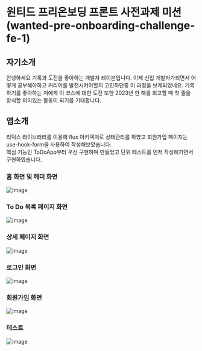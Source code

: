 # 원티드 프리온보딩 프론트 사전과제 미션(wanted-pre-onboarding-challenge-fe-1)

## 자기소개
 안녕하세요 기록과 도전을 좋아하는 개발자 레이븐입니다.
 이제 신입 개발자가되면서 어떻게 공부해야하고 커리어를 발전시켜야할지 고민하던중 이 과정을 보게되었네요.
 기록하기를 좋아하는 저에게 이 코스에 대한 도전 또한 2023년 한 해를 회고할 때 첫 줄을 장식할 의미있는 활동이 되기를 기대합니다.
 
## 앱소개
리덕스 라이브러리를 이용해 flux 아키텍처로 상태관리를 하였고 회원가입 페이지는 use-hook-form을 사용하여 작성해보았습니다.
</br>
핵심 기능인 ToDoApp부터 우선 구현하며 만들었고 단위 테스트를 먼저 작성해가면서 구현하였습니다.

### 홈 화면 및 헤더 화면
![image](https://user-images.githubusercontent.com/101691259/210916466-018a52e7-6da6-4637-b9a7-774ca1ec06d9.png)

### To Do 목록 페이지 화면
![image](https://user-images.githubusercontent.com/101691259/210916585-867d5358-9996-4dc3-b1ea-a2935620b1ed.png)

### 상세 페이지 화면
![image](https://user-images.githubusercontent.com/101691259/210917441-23198e94-e025-44dc-b73e-15f9a3ed30d0.png)

### 로그인 화면
![image](https://user-images.githubusercontent.com/101691259/210916737-291f4e0c-9b00-40ed-ab0c-1902b9eba433.png)

### 회원가입 화면
![image](https://user-images.githubusercontent.com/101691259/210916762-12ab61f8-0c5e-4f39-8f5d-b31b81622a00.png)

### 테스트
![image](https://user-images.githubusercontent.com/101691259/210917113-0febe20f-50cc-472a-b411-c7d37752e816.png)
